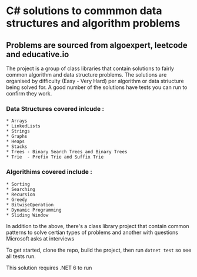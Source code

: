 ﻿# C# solutions to commmon data structures and algorithm problems

## Problems are sourced from algoexpert, leetcode and educative.io

The project is a group of class libraries that contain solutions to fairly common algorithm and data structure problems. 
The solutions are organised by difficulty (Easy  -  Very Hard) per algorithm or data striucture being solved for. A good number of the solutions have tests you can run to confirm they work.

### Data Structures covered inlcude :

	* Arrays
	* LinkedLists
	* Strings
	* Graphs
	* Heaps
	* Stacks
	* Trees - Binary Search Trees and Binary Trees
	* Trie  - Prefix Trie and Suffix Trie

### Algorithims covered include :
	* Sorting
	* Searching
	* Recursion
	* Greedy
	* BitwiseOperation
	* Dynamic Programming
	* Sliding Window

In addition to the above, there's a class library project that contain common patterns to solve certian types of problems and another with
questions Microsoft asks at interviews

To get started, clone the repo, build the project, then run `dotnet test` so see all tests run.

This solution requires .NET 6 to run

